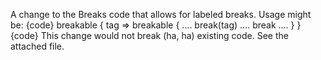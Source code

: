 A change to the Breaks code that allows for labeled breaks.
Usage might be:
{code}
    breakable { tag =>
        breakable {
          ....
            break(tag)
          ....
            break
          ....
        }
    }
{code}
This change would not break (ha, ha) existing code.
See the attached file.

